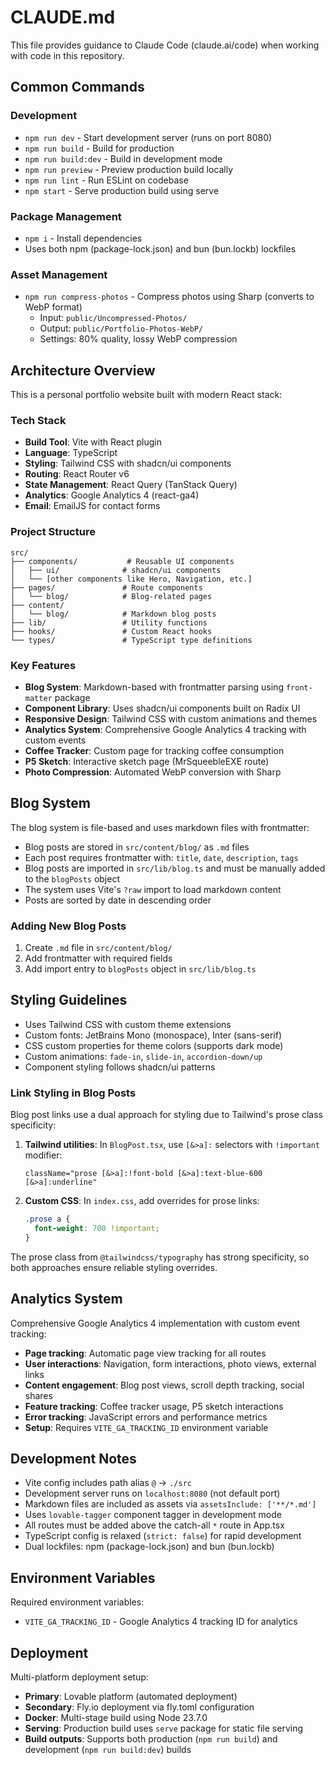 # CLAUDE.md

This file provides guidance to Claude Code (claude.ai/code) when working with code in this repository.

## Common Commands

### Development
- `npm run dev` - Start development server (runs on port 8080)
- `npm run build` - Build for production
- `npm run build:dev` - Build in development mode
- `npm run preview` - Preview production build locally
- `npm run lint` - Run ESLint on codebase
- `npm start` - Serve production build using serve

### Package Management
- `npm i` - Install dependencies
- Uses both npm (package-lock.json) and bun (bun.lockb) lockfiles

### Asset Management
- `npm run compress-photos` - Compress photos using Sharp (converts to WebP format)
  - Input: `public/Uncompressed-Photos/`
  - Output: `public/Portfolio-Photos-WebP/`
  - Settings: 80% quality, lossy WebP compression

## Architecture Overview

This is a personal portfolio website built with modern React stack:

### Tech Stack
- **Build Tool**: Vite with React plugin
- **Language**: TypeScript
- **Styling**: Tailwind CSS with shadcn/ui components
- **Routing**: React Router v6
- **State Management**: React Query (TanStack Query)
- **Analytics**: Google Analytics 4 (react-ga4)
- **Email**: EmailJS for contact forms

### Project Structure
```
src/
├── components/           # Reusable UI components
│   ├── ui/              # shadcn/ui components
│   └── [other components like Hero, Navigation, etc.]
├── pages/               # Route components
│   └── blog/            # Blog-related pages
├── content/
│   └── blog/            # Markdown blog posts
├── lib/                 # Utility functions
├── hooks/               # Custom React hooks
└── types/               # TypeScript type definitions
```

### Key Features
- **Blog System**: Markdown-based with frontmatter parsing using `front-matter` package
- **Component Library**: Uses shadcn/ui components built on Radix UI
- **Responsive Design**: Tailwind CSS with custom animations and themes
- **Analytics System**: Comprehensive Google Analytics 4 tracking with custom events
- **Coffee Tracker**: Custom page for tracking coffee consumption
- **P5 Sketch**: Interactive sketch page (MrSqueebleEXE route)
- **Photo Compression**: Automated WebP conversion with Sharp

## Blog System

The blog system is file-based and uses markdown files with frontmatter:

- Blog posts are stored in `src/content/blog/` as `.md` files
- Each post requires frontmatter with: `title`, `date`, `description`, `tags`
- Blog posts are imported in `src/lib/blog.ts` and must be manually added to the `blogPosts` object
- The system uses Vite's `?raw` import to load markdown content
- Posts are sorted by date in descending order

### Adding New Blog Posts
1. Create `.md` file in `src/content/blog/`
2. Add frontmatter with required fields
3. Add import entry to `blogPosts` object in `src/lib/blog.ts`

## Styling Guidelines

- Uses Tailwind CSS with custom theme extensions
- Custom fonts: JetBrains Mono (monospace), Inter (sans-serif)
- CSS custom properties for theme colors (supports dark mode)
- Custom animations: `fade-in`, `slide-in`, `accordion-down/up`
- Component styling follows shadcn/ui patterns

### Link Styling in Blog Posts

Blog post links use a dual approach for styling due to Tailwind's prose class specificity:

1. **Tailwind utilities**: In `BlogPost.tsx`, use `[&>a]:` selectors with `!important` modifier:
   ```tsx
   className="prose [&>a]:!font-bold [&>a]:text-blue-600 [&>a]:underline"
   ```

2. **Custom CSS**: In `index.css`, add overrides for prose links:
   ```css
   .prose a {
     font-weight: 700 !important;
   }
   ```

The prose class from `@tailwindcss/typography` has strong specificity, so both approaches ensure reliable styling overrides.

## Analytics System

Comprehensive Google Analytics 4 implementation with custom event tracking:

- **Page tracking**: Automatic page view tracking for all routes
- **User interactions**: Navigation, form interactions, photo views, external links
- **Content engagement**: Blog post views, scroll depth tracking, social shares
- **Feature tracking**: Coffee tracker usage, P5 sketch interactions
- **Error tracking**: JavaScript errors and performance metrics
- **Setup**: Requires `VITE_GA_TRACKING_ID` environment variable

## Development Notes

- Vite config includes path alias `@` -> `./src`
- Development server runs on `localhost:8080` (not default port)
- Markdown files are included as assets via `assetsInclude: ['**/*.md']`
- Uses `lovable-tagger` component tagger in development mode
- All routes must be added above the catch-all `*` route in App.tsx
- TypeScript config is relaxed (`strict: false`) for rapid development
- Dual lockfiles: npm (package-lock.json) and bun (bun.lockb)

## Environment Variables

Required environment variables:
- `VITE_GA_TRACKING_ID` - Google Analytics 4 tracking ID for analytics

## Deployment

Multi-platform deployment setup:
- **Primary**: Lovable platform (automated deployment)
- **Secondary**: Fly.io deployment via fly.toml configuration
- **Docker**: Multi-stage build using Node 23.7.0
- **Serving**: Production build uses `serve` package for static file serving
- **Build outputs**: Supports both production (`npm run build`) and development (`npm run build:dev`) builds